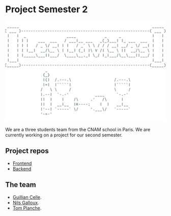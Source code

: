 # Project Semester 2

<img src="https://github.com/Les-Cavistes/.github/blob/main/assets/logo.png" alt="Les Cavistes' logo"/>

We are a three students team from the CNAM school in Paris. We are currently working on a project for our second semester.

## Project repos

- [Frontend](https://github.com/Les-Cavistes/project-semester-2-frontend)
- [Backend](https://github.com/Les-Cavistes/project-semester-2-backend)

## The team

- [Guillian Celle](https://github.com/Glacoon).
- [Nils Galloux](https://github.com/ninouGx).
- [Tom Planche](https://github.com/tomPlanche).
